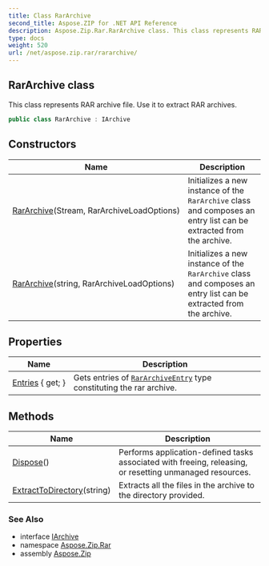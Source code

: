 ```yaml
---
title: Class RarArchive
second_title: Aspose.ZIP for .NET API Reference
description: Aspose.Zip.Rar.RarArchive class. This class represents RAR archive file. Use it to extract RAR archives
type: docs
weight: 520
url: /net/aspose.zip.rar/rararchive/
---
```

## RarArchive class

This class represents RAR archive file. Use it to extract RAR archives.

```csharp
public class RarArchive : IArchive
```

## Constructors

| Name | Description |
| --- | --- |
| [RarArchive](rararchive/#constructor)(Stream, RarArchiveLoadOptions) | Initializes a new instance of the `RarArchive` class and composes an entry list can be extracted from the archive. |
| [RarArchive](rararchive/#constructor_1)(string, RarArchiveLoadOptions) | Initializes a new instance of the `RarArchive` class and composes an entry list can be extracted from the archive. |

## Properties

| Name | Description |
| --- | --- |
| [Entries](../../aspose.zip.rar/rararchive/entries/) { get; } | Gets entries of [`RarArchiveEntry`](../rararchiveentry/) type constituting the rar archive. |

## Methods

| Name | Description |
| --- | --- |
| [Dispose](../../aspose.zip.rar/rararchive/dispose/)() | Performs application-defined tasks associated with freeing, releasing, or resetting unmanaged resources. |
| [ExtractToDirectory](../../aspose.zip.rar/rararchive/extracttodirectory/#extracttodirectory)(string) | Extracts all the files in the archive to the directory provided. |

### See Also

* interface [IArchive](../../aspose.zip/iarchive/)
* namespace [Aspose.Zip.Rar](../../aspose.zip.rar/)
* assembly [Aspose.Zip](../../)


